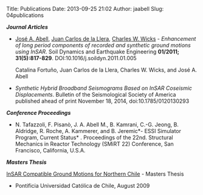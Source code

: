 Title: Publications
Date: 2013-09-25 21:02
Author: jaabell
Slug: 04publications

***Journal Articles***

-   [José A. Abell][], [Juan Carlos de la Llera][], [Charles W. Wicks][] - *Enhancement of long period components of recorded and
    synthetic ground motions using InSAR*. Soil Dynamics and Earthquake
    Engineering **01/2011; 31(5):817-829**.
    DOI:10.1016/j.soildyn.2011.01.005

    Catalina Fortuño, Juan Carlos de la Llera, Charles W. Wicks, and José A. Abell
- *Synthetic Hybrid Broadband Seismograms Based on InSAR Coseismic Displacements*. Bulletin of the Seismological Society of America published ahead of print November 18, 2014, doi:10.1785/0120130293

***Conference Proceedings***

-   N.
    Tafazzoli, F. Pisanò, J. A. Abell M., B. Kamrani, C.-G. Jeong, B.
    Aldridge, R. Roche, A. Kammerer, and B. Jeremic*- ESSI Simulator
    Program, Current Status* . Proceedings of the 22nd. Structural
    Mechanics in Reactor Technology (SMiRT 22) Conference, San
    Francisco, California, U.S.A. 

***Masters Thesis***

[InSAR Compatible Ground Motions for Northern Chile][] - Masters Thesis
- Pontificia Universidad Católica de Chile, August 2009

  [José A. Abell]: https://www.researchgate.net/researcher/2024071206_Jose_A_Abell/
    "José A. Abell"
  [Juan Carlos de la Llera]: https://www.researchgate.net/researcher/58984602_Juan_Carlos_de_la_Llera/
    "Juan Carlos de la Llera"
  [Charles W. Wicks]: https://www.researchgate.net/researcher/2023911886_Charles_W_Wicks/
    "Charles W. Wicks"
  [InSAR Compatible Ground Motions for Northern Chile]: https://www.google.com/url?sa=t&rct=j&q=&esrc=s&source=web&cd=1&ved=0CDEQFjAA&url=http%3A%2F%2Frepositorio.uc.cl%2Fxmlui%2Fbitstream%2Fhandle%2F123456789%2F1361%2F530502.pdf%3Fsequence%3D1&ei=ml5DUpydEYrsiQLwkYCgBQ&usg=AFQjCNFeYk9L7MuTKpYj0U1Qu9Kg4hY7Ww&sig2=qjOobpxRQuOcvlljvLmOxg
